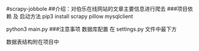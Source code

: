 #scrapy-jobbole
##介绍：对伯乐在线网站的文章主要信息进行爬去
###项目依赖 及 启动方法
pip3 install scrapy pillow mysqlclient

python3 main.py
###注意事项
数据库配置 在 settings.py 文件中最下方

数据表结构附在项目中 